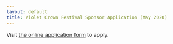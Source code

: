 ```yaml
---
layout: default
title: Violet Crown Festival Sponsor Application (May 2020)
---
```


<script>
	if (location.protocol != 'https:') {
		location.href = 'https:' + window.location.href.substring(window.location.protocol.length);
	}
</script>
<script type="text/javascript" src="https://form.jotform.com/jsform/200556666686164"></script>
<noscript>
<p>Visit <a href="https://form.jotform.com/200556666686164">the online application form</a> to apply.</p>
</noscript>
